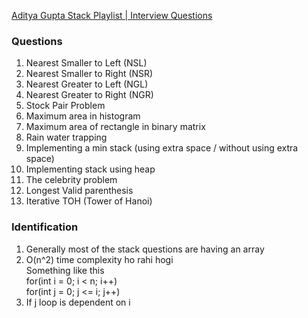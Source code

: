 [Aditya Gupta Stack Playlist | Interview Questions](https://www.youtube.com/watch?v=P1bAPZg5uaE&list=PL_z_8CaSLPWdeOezg68SKkeLN4-T_jNHd)

### Questions
1) Nearest Smaller to Left (NSL)
2) Nearest Smaller to Right (NSR)
3) Nearest Greater to Left (NGL)
4) Nearest Greater to Right (NGR)
5) Stock Pair Problem
6) Maximum area in histogram
7) Maximum area of rectangle in binary matrix
8) Rain water trapping
9) Implementing a min stack (using extra space / without using extra space)
10) Implementing stack using heap
11) The celebrity problem
12) Longest Valid parenthesis
13) Iterative TOH (Tower of Hanoi)

### Identification
1) Generally most of the stack questions are having an array
2) O(n^2) time complexity ho rahi hogi \
    Something like this \
    for(int i = 0; i < n; i++)\
      for(int j = 0; j <= i; j++)
3) If j loop is dependent on i
